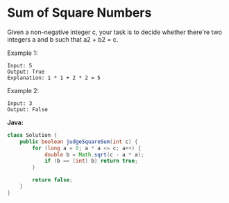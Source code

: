 # Sum of Square Numbers

Given a non-negative integer c, your task is to decide whether there're two integers a and b such that a2 + b2 = c.

Example 1:

    Input: 5
    Output: True
    Explanation: 1 * 1 + 2 * 2 = 5

Example 2:

    Input: 3
    Output: False

**Java:**
```java
class Solution {
    public boolean judgeSquareSum(int c) {
        for (long a = 0; a * a <= c; a++) {
            double b = Math.sqrt(c - a * a);
            if (b == (int) b) return true;
        }

        return false;
    }
}
```
